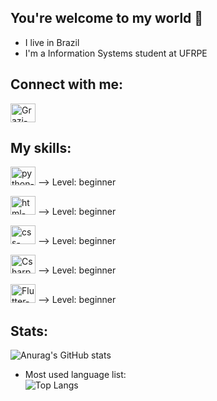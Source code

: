 ## You're welcome to my world 👋

- I live in Brazil
- I'm a Information Systems student at UFRPE

## Connect with me: 

<a href="https://www.linkedin.com/in/grazielamariaf/" target="_blank">
<img aling="center" alt="Grazi-felix-linkedin" height="30" width="40" src="https://cdn.jsdelivr.net/gh/devicons/devicon/icons/linkedin/linkedin-original.svg" style="max-width=100%;">
</a>


## My skills:

<img aling="center" alt="python-icon" height="30" width="40" src="https://cdn.jsdelivr.net/gh/devicons/devicon/icons/python/python-original.svg" style="max-width=100%;"> ⟶ Level:  beginner
</br>

<img aling="center" alt="html-icon" height="30" width="40" src="https://cdn.jsdelivr.net/gh/devicons/devicon/icons/html5/html5-plain.svg" style="max-width=100%;"> ⟶ Level:  beginner
<br>

<img aling="center" alt="css-icon" height="30" width="40" src="https://cdn.jsdelivr.net/gh/devicons/devicon/icons/css3/css3-plain.svg" style="max-width=100%;"> ⟶ Level:  beginner
<br>

<img aling="center" alt="Csharp-icon" height="30" width="40" src="https://cdn.jsdelivr.net/gh/devicons/devicon/icons/csharp/csharp-original.svg" style="max-width=100%;"> ⟶ Level:  beginner
<br>

<img aling="center" alt="Flutter-icon" height="30" width="40" src="https://cdn.jsdelivr.net/gh/devicons/devicon/icons/flutter/flutter-original.svg" style="max-width=100%;"> ⟶ Level:  beginner
<br>

## Stats:

![Anurag's GitHub stats](https://github-readme-stats.vercel.app/api?username=grazifelix&show_icons=true&theme=radical)

- Most used language list:</br>
![Top Langs](https://github-readme-stats.vercel.app/api/top-langs/?username=grazifelix&layout=radical)
 

<!--
LINKS LEGAIS: https://github.com/anuraghazra/github-readme-stats - TEM OS STATS QUE USEI
ICONES QUE USEI: https://devicon.dev/

**Grazifelix/Grazifelix** is a ✨ _special_ ✨ repository because its `README.md` (this file) appears on your GitHub profile.

Here are some ideas to get you started:

- 🔭 I’m currently working on ...
- 🌱 I’m currently learning ...
- 👯 I’m looking to collaborate on ...
- 🤔 I’m looking for help with ...
- 💬 Ask me about ...
- 📫 How to reach me: ...
- 😄 Pronouns: ...
- ⚡ Fun fact: ...
-->
